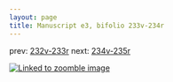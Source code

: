 ```yaml
---
layout: page
title: Manuscript e3, bifolio 233v-234r
---
```


prev: [232v-233r](../232v-233r/) next: [234v-235r](../234v-235r/)



[![Linked to zoomble image](http://www.homermultitext.org/iipsrv?IIIF=/project/homer/pyramidal/deepzoom/hmt/e3bifolio/v1/vb_233v_234r.tif/full/2000,/0/default.jpg)](http://www.homermultitext.org/ict2/?urn=urn:cite2:hmt:e3bifolio.v1:vb_233v_234r)

